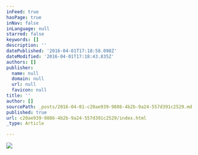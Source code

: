 ```yaml
---
inFeed: true
hasPage: true
inNav: false
inLanguage: null
starred: false
keywords: []
description: ''
datePublished: '2016-04-01T17:18:58.098Z'
dateModified: '2016-04-01T17:18:43.835Z'
authors: []
publisher:
  name: null
  domain: null
  url: null
  favicon: null
title: ''
author: []
sourcePath: _posts/2016-04-01-c20ae939-9886-4b2b-9a24-557d391c2529.md
published: true
url: c20ae939-9886-4b2b-9a24-557d391c2529/index.html
_type: Article

---
```

![](https://the-grid-user-content.s3-us-west-2.amazonaws.com/aa27efd0-4318-491a-9d50-381358f1c4ec.jpg)
